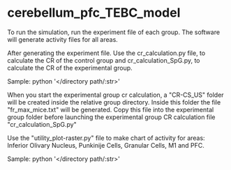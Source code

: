 # cerebellum_pfc_TEBC_model

To run the simulation, run the experiment file of each group. The software will generate activity files for all areas.

After generating the experiment file. Use the cr_calculation.py file, to calculate the CR of the control group and cr_calculation_SpG.py, to calculate the CR of the experimental group.

Sample: python <name of file:.py> '</directory path/:str>' <number of session:int>
  
When you start the experimental group cr calculation, a "CR-CS_US" folder will be created inside the relative group directory.
Inside this folder the file "fr_max_mice.txt" will be generated.
Copy this file into the experimental group folder before launching the experimental group CR calculation file "cr_calculation_SpG.py"

Use the "utility_plot-raster.py" file to make chart of activity for areas: Inferior Olivary Nucleus, Punkinije Cells, Granular Cells, M1 and PFC.  

Sample: python <name of file:.py> '</directory path/:str>' <number of session start:int> <number of session stop:int>

